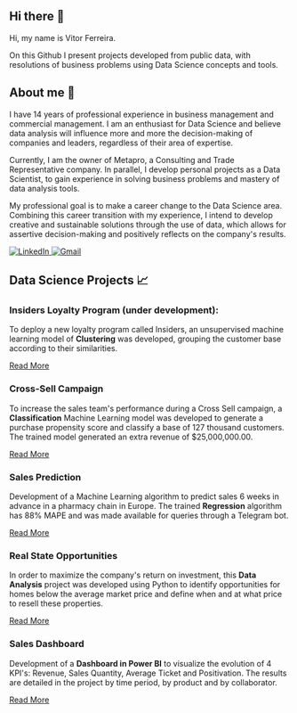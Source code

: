 ## Hi there 👋

Hi, my name is Vitor Ferreira.

On this Github I present projects developed from public data, with resolutions of business problems using Data Science concepts and tools. 

## About me 🚀

I have 14 years of professional experience in business management and commercial management. I am an enthusiast for Data Science and believe data analysis will influence more and more the decision-making of companies and leaders, regardless of their area of expertise.

Currently, I am the owner of Metapro, a Consulting and Trade Representative company. In parallel, I develop personal projects as a Data Scientist, to gain experience in solving business problems and mastery of data analysis tools.

My professional goal is to make a career change to the Data Science area. Combining this career transition with my experience, I intend to develop creative and sustainable solutions through the use of data, which allows for assertive decision-making and positively reflects on the company's results.

 <a href="https://www.linkedin.com/in/vitorhmf">
         <img alt="LinkedIn" src="https://img.shields.io/badge/LinkedIn-0077B5?style=for-the-badge&logo=linkedin&logoColor=white">
      </a>
 <a href="mailto:vitorhmf@gmail.com">
         <img alt="Gmail" src="https://img.shields.io/badge/Gmail-D14836?style=for-the-badge&logo=gmail&logoColor=white">
      </a>

## Data Science Projects 📈

### Insiders Loyalty Program (under development):
<!--<img src="loyalty_program.png" align="left" width="400"> -->

To deploy a new loyalty program called Insiders, an unsupervised machine learning model of **Clustering** was developed,                                               grouping the customer base according to their similarities. 

[Read More](https://github.com/vitorhmf/loyalty-program)

### Cross-Sell Campaign
To increase the sales team's performance during a Cross Sell campaign, a **Classification** Machine Learning model was developed to generate a purchase propensity score and classify a base of 127 thousand customers. The trained model generated an extra revenue of $25,000,000.00. 

[Read More](https://github.com/vitorhmf/cross-sell)

### Sales Prediction
Development of a Machine Learning algorithm to predict sales 6 weeks in advance in a pharmacy chain in Europe. The trained **Regression** algorithm has 88% MAPE and was made available for queries through a Telegram bot. 

[Read More](https://github.com/vitorhmf/sales-predict)

### Real State Opportunities
In order to maximize the company's return on investment, this **Data Analysis** project was developed using Python to identify opportunities for homes below the average market price and define when and at what price to resell these properties. 

[Read More](https://github.com/vitorhmf/sales-insights)

### Sales Dashboard
Development of a **Dashboard in Power BI** to visualize the evolution of 4 KPI's: Revenue, Sales Quantity, Average Ticket and Positivation. The results are detailed in the project by time period, by product and by collaborator. 

[Read More](https://app.powerbi.com/view?r=eyJrIjoiN2VjZDUyY2YtNDcxYy00MTljLWI1ZjAtZTJlOWQ4ZGFmNDNmIiwidCI6IjgyOWZmMzMyLTMxYmEtNDg0ZC1iNDQ4LWU1NDYxMzE3ZWZjYSJ9&pageName=ReportSectiona5a2606ecaf70f7e89c8)

<!--

The main objective of this data science personal project portfolio is to demonstrate my skills in solving bussiness challenges through my knowledge and tools of Data Science.

** IMAGE ** 

(nome) Vitor Hugo Martins Ferreira
(profissão) Data Scientist

(tempo de experiência) I have studied Machine Learning since 2022 and have 1000 years of professional experience as a Data Scientist in relevant companies in Brazil 

(o que você domina) I have mastery of all stages of developing a bussiness solution using the concepts and tools of Data Scienc, from understanding the business to publishing the model in production using Clouds.

(resumo dos projetos - key words) I have already developed solutions for importante business problems such as detecting fraud in transactions, classifying diseases early, identifying customers in churn and prioritizing customrs for cross-selling,

The details of each solution are described in the projects below.

Analytical Tools: 
  - Data Colect and Storage: SQL, MySQL, Postgres, SQL Server, Big Query
  - Data Processing and Analysis: Python, R
  - Development: Git, scrum, lean analytics, Linux
  - Data Vizualization: Tableau, Power BI
  - Machine Learning Modeling: Classification, Regression, Clustering, Time Series
  - Machine Learning Deployment: Heroku, Flask 

Links: 
- LinkedIn
- Gmail

Data Science Projects: 

Projeto XYZ
Paragrafo 1: qual o objetivo do projeto, que beneficio vai trazer para a empresa
Paragrafo 2: solução desenvolvida / retorno financeiro

**vitorhmf/vitorhmf** is a ✨ _special_ ✨ repository because its `README.md` (this file) appears on your GitHub profile.

Here are some ideas to get you started:

- 🔭 I’m currently working on ...
- 🌱 I’m currently learning ...
- 👯 I’m looking to collaborate on ...
- 🤔 I’m looking for help with ...
- 💬 Ask me about ...
- 📫 How to reach me: ...
- 😄 Pronouns: ...
- ⚡ Fun fact: ...
-->
